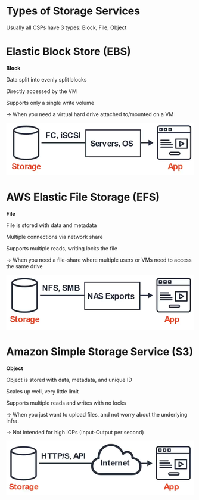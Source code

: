 # Types of Storage Services

Usually all CSPs have 3 types: Block, File, Object

# Elastic Block Store (EBS)

**Block**

Data split into evenly split blocks

Directly accessed by the VM

Supports only a single write volume

→ When you need a virtual hard drive attached to/mounted on a VM

![Untitled](Types%20of%20Storage%20Services%20ee6f8160c0ae4ccdbdd05a32cfa4ed24/Untitled.png)

# AWS Elastic File Storage (EFS)

**File**

File is stored with data and metadata

Multiple connections via network share

Supports multiple reads, writing locks the file

→ When you need a file-share where multiple users or VMs need to access the same drive

![Untitled](Types%20of%20Storage%20Services%20ee6f8160c0ae4ccdbdd05a32cfa4ed24/Untitled%201.png)

# Amazon Simple Storage Service (S3)

**Object**

Object is stored with data, metadata, and unique ID

Scales up well, very little limit

Supports multiple reads and writes with no locks

→ When you just want to upload files, and not worry about the underlying infra. 

→ Not intended for high IOPs (Input-Output per second)

![Untitled](Types%20of%20Storage%20Services%20ee6f8160c0ae4ccdbdd05a32cfa4ed24/Untitled%202.png)